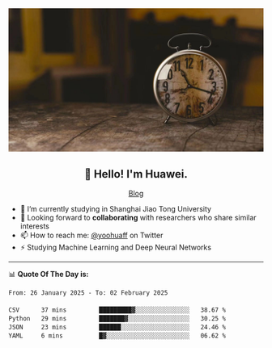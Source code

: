 <div align="center">
  <a href="https://github.com/JHW5981">
    <img src="./assets/background.jpg">
  </a>
</div>

<h2 align="center">👋 Hello! I'm Huawei.</h2>
<p align="center">
  <a href="https://blog.csdn.net/Edward__J?spm=1000.2115.3001.5343">Blog</a>
</p>


- 🔭 I’m currently studying in Shanghai Jiao Tong University
- 💬 Looking forward to **collaborating** with researchers who share similar interests
- 📫 How to reach me: [@yoohuaff](https://twitter.com/yoohuaff) on Twitter
- ⚡ Studying Machine Learning and Deep Neural Networks

-------
📊 **Quote Of The Day is:**
<!--START_SECTION:waka-->

```txt
From: 26 January 2025 - To: 02 February 2025

CSV      37 mins         █████████▓░░░░░░░░░░░░░░░   38.67 %
Python   29 mins         ███████▓░░░░░░░░░░░░░░░░░   30.25 %
JSON     23 mins         ██████░░░░░░░░░░░░░░░░░░░   24.46 %
YAML     6 mins          █▓░░░░░░░░░░░░░░░░░░░░░░░   06.62 %
```

<!--END_SECTION:waka-->
